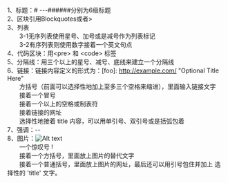 1、标题：# ---######分别为6级标题</br>
2、区块引用Blockquotes或者> </br>
3、列表</br>
　　3-1无序列表使用星号、加号或是减号作为列表标记</br>
　　3-2有序列表则使用数字接着一个英文句点</br>
4、代码区块：用\<pre> 和 \<code> 标签</br>
5、分隔线：用三个以上的星号、减号、底线来建立一个分隔线</br>
6、链接：链接内容定义的形式为：[foo]: http://example.com/  "Optional Title Here"</br>
　　方括号（前面可以选择性地加上至多三个空格来缩进），里面输入链接文字</br>
　　接着一个冒号</br>
　　接着一个以上的空格或制表符</br>
　　接着链接的网址</br>
　　选择性地接着 title 内容，可以用单引号、双引号或是括弧包着</br>
7、强调：*--*</br>
8、图片：![Alt text](/path/to/img.jpg "Optional title")</br>
　　一个惊叹号 !</br>
　　接着一个方括号，里面放上图片的替代文字</br>
　　接着一个普通括号，里面放上图片的网址，最后还可以用引号包住并加上 选择性的 'title' 文字。</br>

